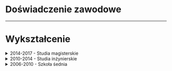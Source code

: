 # Doświadczenie zawodowe
---
# Wykształcenie
<details>
  <summary>2014-2017 - Studia magisterskie</summary>
  <h3>Uniwersytet Śląski w Katowicach</h3>
  <p><b>Wydział:</b> Informatyki i Nauki o Materiałach</p>
  <p><b>Kierunek:</b> Informatyka</p>
  <p><b>Rodzaj studiów:</b> Magisterskie</p>
  <p><b>Specjalizacja:</b> Inżynieria Jakości Oprogramowania</p>
</details>
<details>
  <summary>2010-2014 - Studia inżynierskie</summary>
  <h3>Politechnika Śląska w Gliwicach</h3>
  <p><b>Wydział:</b> Elektryczny</p>
  <p><b>Kierunek:</b> Informatyka</p>
  <p><b>Rodzaj studiów:</b> Inżynierskie</p>
  <p><b>Specjalizacja:</b> Oprogramowanie w systemach elektrycznych</p>
</details>
<details>
  <summary>2006-2010 - Szkoła śednia</summary>
  <h3>Technikum nr 6 przy Zespole Szkół Ponadgimnazjalnych nr 6 w Rudzie Śląskiej</h3>
  <p><b>Zawód:</b> Technik Informatyk</p>
  <p><b>Specjalizacja:</b> Administracja Systemów Operacyjnych</p>
</details>
